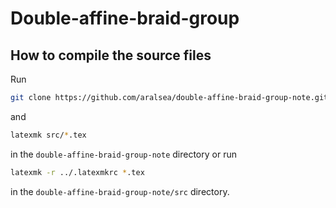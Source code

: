 # Double-affine-braid-group
## How to compile the source files
Run
```bash
git clone https://github.com/aralsea/double-affine-braid-group-note.git && cd double-affine-braid-group-note
```
and
``` bash
latexmk src/*.tex
```
in the `double-affine-braid-group-note` directory or run
``` bash
latexmk -r ../.latexmkrc *.tex
```
in the `double-affine-braid-group-note/src` directory.
